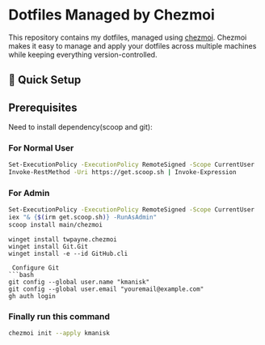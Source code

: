 # Dotfiles Managed by Chezmoi

This repository contains my dotfiles, managed using [chezmoi](https://www.chezmoi.io). Chezmoi makes it easy to manage and apply your dotfiles across multiple machines while keeping everything version-controlled.

## 🚀 Quick Setup

## Prerequisites

Need to install dependency(scoop and git):

### For Normal User
```bash
Set-ExecutionPolicy -ExecutionPolicy RemoteSigned -Scope CurrentUser
Invoke-RestMethod -Uri https://get.scoop.sh | Invoke-Expression
```
### For Admin
```bash
Set-ExecutionPolicy -ExecutionPolicy RemoteSigned -Scope CurrentUser
iex "& {$(irm get.scoop.sh)} -RunAsAdmin"
scoop install main/chezmoi
```

```
winget install twpayne.chezmoi
winget install Git.Git
winget install -e --id GitHub.cli
```

```
 Configure Git
```bash
git config --global user.name "kmanisk" 
git config --global user.email "youremail@example.com"
gh auth login
```

### Finally run this command
```bash
chezmoi init --apply kmanisk
```


